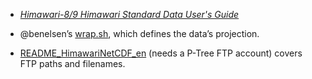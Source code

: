 - [_Himawari-8/9 Himawari Standard Data User's Guide_](http://www.data.jma.go.jp/mscweb/en/himawari89/space_segment/hsd_sample/HS_D_users_guide_en_v11.pdf)

- @benelsen’s [wrap.sh](https://gist.github.com/benelsen/e8f53ceccc7104a1634cc05ed3368169), which defines the data’s projection.

- [README_HimawariNetCDF_en](ftp://ftp.ptree.jaxa.jp/jma/README_HimawariNetCDF_en.txt) (needs a P-Tree FTP account) covers FTP paths and filenames.